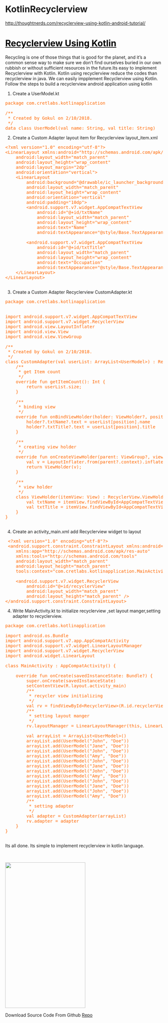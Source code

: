 # KotlinRecyclerview

http://thoughtnerds.com/recyclerview-using-kotlin-android-tutorial/

<h1><span style="color: #000000;"><a href="http://thoughtnerds.com/recyclerview-using-kotlin-android-tutorial/" style="color: #000000;">Recyclerview Using Kotlin</a></span></h1>
<span>Recycling is one of those things that is good for the planet, and it’s a common sense way to make sure we don’t find ourselves buried in our own rubbish or without sufficient resources in the future.</span>Its easy to implement Recyclerview with Kotlin. Kotlin using recyclerview reduce the codes than recyclerview in java. We can easily impplement Recyclerview using Kotlin.
<span>
</span>Follow the steps to build a recyclerview android application using kotlin

1) Create a UserModel.kt<span style="color: #ff6600;"></span>
<pre><span style="color: #ff6600;">package com.cretlabs.kotlinapplication</span>

<span style="color: #ff6600;">/**
 * Created by Gokul on 2/10/2018.
 */
data class UserModel(val name: String, val title: String)</span></pre>
2) Create a Custom Adapter layout item for Recyclerview layout_item.xml
<pre><span style="color: #ff6600;">&lt;?xml version="1.0" encoding="utf-8"?&gt;
&lt;LinearLayout xmlns:android="http://schemas.android.com/apk/res/android"
    android:layout_width="match_parent"
    android:layout_height="wrap_content"
    android:layout_margin="2dp"
    android:orientation="vertical"&gt;
    &lt;LinearLayout
        android:background="@drawable/ic_launcher_background"
        android:layout_width="match_parent"
        android:layout_height="wrap_content"
        android:orientation="vertical"
        android:padding="10dp"&gt;
        &lt;android.support.v7.widget.AppCompatTextView
            android:id="@+id/txtName"
            android:layout_width="match_parent"
            android:layout_height="wrap_content"
            android:text="Name"
            android:textAppearance="@style/Base.TextAppearance.AppCompat.Large" /&gt;

        &lt;android.support.v7.widget.AppCompatTextView
            android:id="@+id/txtTitle"
            android:layout_width="match_parent"
            android:layout_height="wrap_content"
            android:text="Occupation"
            android:textAppearance="@style/Base.TextAppearance.AppCompat.Medium" /&gt;
    &lt;/LinearLayout&gt;
&lt;/LinearLayout&gt;

</span></pre>
3) Create a Custom Adapter Recyclerview CustomAdapter.kt
<pre><span style="color: #ff6600;">package com.cretlabs.kotlinapplication</span>


<span style="color: #ff6600;">import android.support.v7.widget.AppCompatTextView</span>
<span style="color: #ff6600;">import android.support.v7.widget.RecyclerView</span>
<span style="color: #ff6600;">import android.view.LayoutInflater</span>
<span style="color: #ff6600;">import android.view.View</span>
<span style="color: #ff6600;">import android.view.ViewGroup</span>

<span style="color: #ff6600;">/**
 * Created by Gokul on 2/10/2018.
 */
class CustomAdapter(val userList: ArrayList&lt;UserModel&gt;) : RecyclerView.Adapter&lt;CustomAdapter.ViewHolder&gt;() {</span>
<span style="color: #ff6600;">    /**
     * get Item count
     */
    override fun getItemCount(): Int {</span>
<span style="color: #ff6600;">        return userList.size;
    }</span>

<span style="color: #ff6600;">    /**
     * binding view
     */
    override fun onBindViewHolder(holder: ViewHolder?, position: Int) {</span>
<span style="color: #ff6600;">        holder?.txtName?.text = userList[position].name
        holder?.txtTitle?.text = userList[position].title
    }</span>

<span style="color: #ff6600;">    /**
     * creating view holder
     */
    override fun onCreateViewHolder(parent: ViewGroup?, viewType: Int): ViewHolder {</span>
<span style="color: #ff6600;">        val v = LayoutInflater.from(parent?.context).inflate(R.layout.layout_item, parent, false)</span>
<span style="color: #ff6600;">        return ViewHolder(v);
    }</span>

<span style="color: #ff6600;">    /**
     * view holder
     */
    class ViewHolder(itemView: View) : RecyclerView.ViewHolder(itemView) {</span>
<span style="color: #ff6600;">        val txtName = itemView.findViewById&lt;AppCompatTextView&gt;(R.id.txtName)</span>
<span style="color: #ff6600;">        val txtTitle = itemView.findViewById&lt;AppCompatTextView&gt;(R.id.txtTitle)</span>
<span style="color: #ff6600;">    }</span>
<span style="color: #ff6600;">}</span>

</pre>
4) Create an activity_main.xml add Recyclerview widget to layout
<pre><span style="color: #ff6600;"> &lt;?xml version="1.0" encoding="utf-8"?&gt;
 &lt;android.support.constraint.ConstraintLayout xmlns:android="http://schemas.android.com/apk/res/android"
    xmlns:app="http://schemas.android.com/apk/res-auto"
    xmlns:tools="http://schemas.android.com/tools"
    android:layout_width="match_parent"
    android:layout_height="match_parent"
    tools:context="com.cretlabs.kotlinapplication.MainActivity"&gt;

    &lt;android.support.v7.widget.RecyclerView
        android:id="@+id/recyclerView"
        android:layout_width="match_parent"
        android:layout_height="match_parent" /&gt;
</span><span><span style="color: #ff6600;">&lt;/android.support.constraint.ConstraintLayout&gt;</span>
</span></pre>
4) Write MainActivity.kt to initialize recyclerview ,set layout manger,setting adapter to recyclerview.
<pre><span style="color: #ff6600;">package com.cretlabs.kotlinapplication

import android.os.Bundle
import android.support.v7.app.AppCompatActivity
import android.support.v7.widget.LinearLayoutManager
import android.support.v7.widget.RecyclerView
import android.widget.LinearLayout

class MainActivity : AppCompatActivity() {

    override fun onCreate(savedInstanceState: Bundle?) {
        super.onCreate(savedInstanceState)
        setContentView(R.layout.activity_main)
        /**
         * recycler view initializing
         */
        val rv = findViewById&lt;RecyclerView&gt;(R.id.recyclerView)
        /**
         * setting layout manger
         */
        rv.layoutManager = LinearLayoutManager(this, LinearLayout.VERTICAL, false)

        val arrayList = ArrayList&lt;UserModel&gt;()
        arrayList.add(UserModel("John", "Doe"))
        arrayList.add(UserModel("Jane", "Doe"))
        arrayList.add(UserModel("John", "Doe"))
        arrayList.add(UserModel("Amy", "Doe"))
        arrayList.add(UserModel("John", "Doe"))
        arrayList.add(UserModel("Jane", "Doe"))
        arrayList.add(UserModel("John", "Doe"))
        arrayList.add(UserModel("Amy", "Doe"))
        arrayList.add(UserModel("John", "Doe"))
        arrayList.add(UserModel("Jane", "Doe"))
        arrayList.add(UserModel("John", "Doe"))
        arrayList.add(UserModel("Amy", "Doe"))
        /**
         * setting adapter
         */
        val adapter = CustomAdapter(arrayList)
        rv.adapter = adapter
    }
}

</span></pre>
Its all done. Its simple to implement recyclerview in kotlin language.

&nbsp;

<img src="http://thoughtnerds.com/wp-content/uploads/2018/02/Screenshot-55-165x300.png" alt="" width="256" height="465" class="alignnone wp-image-473" />

Download Source Code From Github <a href="https://github.com/gokul42252/KotlinRecyclerview" target="_blank" rel="noopener">Repo</a>
